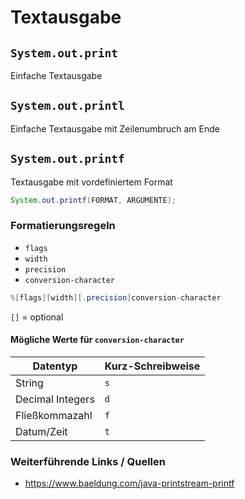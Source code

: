 # Textausgabe

## ```System.out.print```

Einfache Textausgabe

## ```System.out.printl```

Einfache Textausgabe mit Zeilenumbruch am Ende

## ```System.out.printf```

Textausgabe mit vordefiniertem Format

``` java
System.out.printf(FORMAT, ARGUMENTE);
```

### Formatierungsregeln

- ```flags```
- ```width```
- ```precision```
- ```conversion-character```

``` java
%[flags][width][.precision]conversion-character
```

```[]``` = optional

#### Mögliche Werte für ```conversion-character```

| Datentyp         | Kurz-Schreibweise |
|------------------|-------------------|
 | String           | `s`               |
 | Decimal Integers | `d`               |
 | Fließkommazahl   | `f`               |
| Datum/Zeit       | `t`               |

### Weiterführende Links / Quellen

- https://www.baeldung.com/java-printstream-printf
